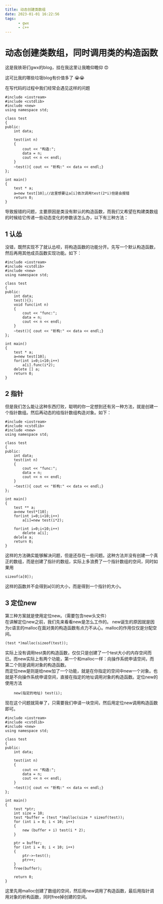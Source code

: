 ```yaml
---
title: 动态创建类数组
date: 2023-01-01 16:22:56
tags:
      - gwx
      - c++
---
```




# 动态创建类数组，同时调用类的构造函数



这是我铁哥们gwx的blog，挂在我这里让我瞻仰瞻仰 😍

这可比我的哪些垃圾blog有价值多了 😭😭





<!-- more -->

在写代码的过程中我们经常会遇见这样的问题

```
#include <iostream>
#include <cstdlib>
#include <new>
using namespace std;

class test
{
public:
    int data;

    test(int n)
    {
        cout << "构造:";
        data = n;
        cout << n << endl;
    }
    ~test(){ cout << "析构:" << data << endl;}
};

int main()
{
    test * a;
    a=new test[10];//这里想要让a[i]依次调用test(2*i)但是会报错
    return 0;
}

```

导致报错的问题，主要原因是类没有默认的构造函数，而我们又希望在构建类数组的时候给它传递一些动态变化的参数该怎么办，以下有三种方法：

## 1 认怂

没错，既然实现不了就认怂呗，将构造函数的功能分开。先写一个默认构造函数，然后再用其他成员函数实现功能。如下：

```
#include <iostream>
#include <cstdlib>
#include <new>
using namespace std;

class test
{
public:
    int data;
    test(){};
    void func(int n)
    {
        cout << "func:";
        data = n;
        cout << n << endl;
    }
    ~test(){ cout << "析构:" << data << endl;}
};

int main()
{
    test * a;
    a=new test[10];
    for(int i=0;i<10;i++)
        a[i].func(i*2);
    delete [] a;
    return 0;
}

```

## 2 指针

但是我们怎么能让这种东西打败，聪明的你一定想到还有另一种方法，就是创建一个指针数组。然后再动态的给指针数组构造对象。如下：

```
#include <iostream>
#include <cstdlib>
#include <new>
using namespace std;

class test
{
public:
    int data;
    test(int n)
    {
        cout << "func:";
        data = n;
        cout << n << endl;
    }
    ~test(){ cout << "析构:" << data << endl;}
};

int main()
{
    test ** a;
    a=new test*[10];
    for(int i=0;i<10;i++)
        a[i]=new test(i*2);
    
    for(int i=0;i<10;i++)
        delete a[i];
    delele a;
    return 0;
}

```

这样的方法确实能够解决问题，但是还存在一些问题。这种方法并没有创建一个真正的数组，而是创建了指针的数组，实际上多浪费了一个指针数组的空间，同时如果用

```
sizeof(a[0]);
```

这样的函数并不会得到a[0]的大小，而是得到一个指针的大小。

## 3 定位new

第三种方案就是使用定位new。（需要包含new头文件）   
在讲解定位new之前，我们先来看看new是怎么工作的。
new诞生的原因就是因为c语言的malloc在面对类的构造函数有点力不从心。malloc的作用仅仅是分配空间。

``` 
(test *)malloc(sizeof(test));
```

实际上没有调用test类的构造函数，仅仅只是创建了一个test大小的内存空间而已。而new实际上有两个功能，第一个和malloc一样：向操作系统申请空间，而第二个则是调用对象的构造函数。   
而定位new是则是给new加了一个功能，就是在你指定的空间中new一个对象。也就是不向操作系统申请空间，直接在指定的地址调用对象的构造函数。定位new的使用方法

```
    new(指定的地址) test(i);
```

现在这个问题就简单了，只需要我们申请一块空间，然后用定位new调用构造函数即可。

```
#include <iostream>
#include <cstdlib>
#include <new>
using namespace std;

class test
{
public:
    int data;

    test(int n)
    {
        cout << "构造:";
        data = n;
        cout << n << endl;
    }
    ~test(){ cout << "析构:" << data << endl;}
};

int main()
{
    test *ptr;
    int size = 10;
    test *buffer = (test *)malloc(size * sizeof(test));
    for (int i = 0; i < 10; i++)
    {
        new (buffer + i) test(i * 2);
    }

    ptr = buffer;
    for (int i = 0; i < 10; i++)
    {
        ptr->~test();
        ptr++;
    }
    free(buffer);

    return 0;
}
```

这里先用malloc创建了数组的空间，然后用new调用了构造函数，最后用指针调用对象的析构函数，同时free掉创建的空间。

